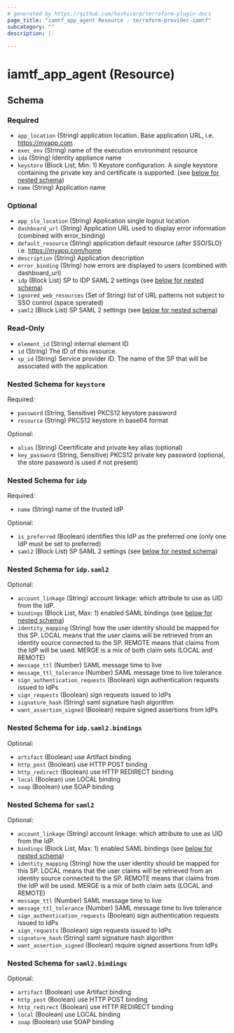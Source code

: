 ```yaml
---
# generated by https://github.com/hashicorp/terraform-plugin-docs
page_title: "iamtf_app_agent Resource - terraform-provider-iamtf"
subcategory: ""
description: |-
  
---
```


# iamtf_app_agent (Resource)





<!-- schema generated by tfplugindocs -->
## Schema

### Required

- `app_location` (String) application location.  Base application URL, i.e. https://myapp.com
- `exec_env` (String) name of the execution environment resource
- `ida` (String) Identity appliance name
- `keystore` (Block List, Min: 1) Keystore configuration.  A single keystore containing the private key and certificate is supported. (see [below for nested schema](#nestedblock--keystore))
- `name` (String) Application name

### Optional

- `app_slo_location` (String) Application single logout location
- `dashboard_url` (String) Application URL used to display error information (combined with error_binding)
- `default_resource` (String) application default resource (after SSO/SLO) i.e. https://myapp.com/home
- `description` (String) Application description
- `error_binding` (String) how errors are displayed to users (combined with dashboard_url)
- `idp` (Block List) SP to IDP SAML 2 settings (see [below for nested schema](#nestedblock--idp))
- `ignored_web_resources` (Set of String) list of URL patterns not subject to SSO control (space sperated)
- `saml2` (Block List) SP SAML 2 settings (see [below for nested schema](#nestedblock--saml2))

### Read-Only

- `element_id` (String) internal element ID
- `id` (String) The ID of this resource.
- `sp_id` (String) Service provider ID. The name of the SP that will be associated with the application

<a id="nestedblock--keystore"></a>
### Nested Schema for `keystore`

Required:

- `password` (String, Sensitive) PKCS12 keystore password
- `resource` (String) PKCS12 keystore in base64 format

Optional:

- `alias` (String) Ceertificate and private key alias (optional)
- `key_password` (String, Sensitive) PKCS12 private key password (optional, the store password is used if not present)


<a id="nestedblock--idp"></a>
### Nested Schema for `idp`

Required:

- `name` (String) name of the trusted IdP

Optional:

- `is_preferred` (Boolean) identifies this IdP as the preferred one (only one IdP must be set to preferred)
- `saml2` (Block List) SP SAML 2 settings (see [below for nested schema](#nestedblock--idp--saml2))

<a id="nestedblock--idp--saml2"></a>
### Nested Schema for `idp.saml2`

Optional:

- `account_linkage` (String) account linkage: which attribute to use as UID from the IdP.
- `bindings` (Block List, Max: 1) enabled SAML bindings (see [below for nested schema](#nestedblock--idp--saml2--bindings))
- `identity_mapping` (String) how the user identity should be mapped for this SP. LOCAL means that the user claims will be retrieved from an identity source connected to the SP.  REMOTE means that claims from the IdP will be used. MERGE is a mix of both claim sets (LOCAL and REMOTE)
- `message_ttl` (Number) SAML message time to live
- `message_ttl_tolerance` (Number) SAML message time to live tolerance
- `sign_authentication_requests` (Boolean) sign authentication requests issued to IdPs
- `sign_requests` (Boolean) sign requests issued to IdPs
- `signature_hash` (String) saml signature hash algorithm
- `want_assertion_signed` (Boolean) require signed assertions from IdPs

<a id="nestedblock--idp--saml2--bindings"></a>
### Nested Schema for `idp.saml2.bindings`

Optional:

- `artifact` (Boolean) use Artifact binding
- `http_post` (Boolean) use HTTP POST binding
- `http_redirect` (Boolean) use HTTP REDIRECT binding
- `local` (Boolean) use LOCAL binding
- `soap` (Boolean) use SOAP binding




<a id="nestedblock--saml2"></a>
### Nested Schema for `saml2`

Optional:

- `account_linkage` (String) account linkage: which attribute to use as UID from the IdP.
- `bindings` (Block List, Max: 1) enabled SAML bindings (see [below for nested schema](#nestedblock--saml2--bindings))
- `identity_mapping` (String) how the user identity should be mapped for this SP. LOCAL means that the user claims will be retrieved from an identity source connected to the SP.  REMOTE means that claims from the IdP will be used. MERGE is a mix of both claim sets (LOCAL and REMOTE)
- `message_ttl` (Number) SAML message time to live
- `message_ttl_tolerance` (Number) SAML message time to live tolerance
- `sign_authentication_requests` (Boolean) sign authentication requests issued to IdPs
- `sign_requests` (Boolean) sign requests issued to IdPs
- `signature_hash` (String) saml signature hash algorithm
- `want_assertion_signed` (Boolean) require signed assertions from IdPs

<a id="nestedblock--saml2--bindings"></a>
### Nested Schema for `saml2.bindings`

Optional:

- `artifact` (Boolean) use Artifact binding
- `http_post` (Boolean) use HTTP POST binding
- `http_redirect` (Boolean) use HTTP REDIRECT binding
- `local` (Boolean) use LOCAL binding
- `soap` (Boolean) use SOAP binding


